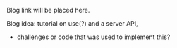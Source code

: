 Blog link will be placed here. 

Blog idea: tutorial on use(?) and a server API,
 - challenges or code that was used to implement this? 